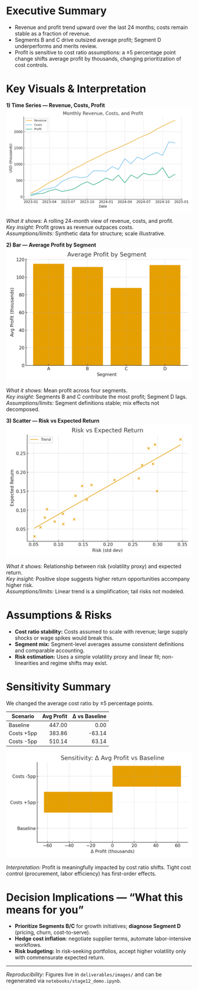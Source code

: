 # Executive Summary
- Revenue and profit trend upward over the last 24 months; costs remain stable as a fraction of revenue.
- Segments B and C drive outsized average profit; Segment D underperforms and merits review.
- Profit is sensitive to cost ratio assumptions: a ±5 percentage point change shifts average profit by thousands, changing prioritization of cost controls.

# Key Visuals & Interpretation
**1) Time Series — Revenue, Costs, Profit**
![Time Series](images/time_series_revenue_costs_profit.png)

*What it shows:* A rolling 24-month view of revenue, costs, and profit.  
*Key insight:* Profit grows as revenue outpaces costs.  
*Assumptions/limits:* Synthetic data for structure; scale illustrative.

**2) Bar — Average Profit by Segment**
![Bar](images/bar_avg_profit_by_segment.png)

*What it shows:* Mean profit across four segments.  
*Key insight:* Segments B and C contribute the most profit; Segment D lags.  
*Assumptions/limits:* Segment definitions stable; mix effects not decomposed.

**3) Scatter — Risk vs Expected Return**
![Scatter](images/scatter_risk_vs_return.png)

*What it shows:* Relationship between risk (volatility proxy) and expected return.  
*Key insight:* Positive slope suggests higher return opportunities accompany higher risk.  
*Assumptions/limits:* Linear trend is a simplification; tail risks not modeled.

# Assumptions & Risks
- **Cost ratio stability:** Costs assumed to scale with revenue; large supply shocks or wage spikes would break this.  
- **Segment mix:** Segment-level averages assume consistent definitions and comparable accounting.  
- **Risk estimation:** Uses a simple volatility proxy and linear fit; non-linearities and regime shifts may exist.

# Sensitivity Summary
We changed the average cost ratio by ±5 percentage points.

| Scenario      | Avg Profit | Δ vs Baseline |
|---------------|-----------:|--------------:|
| Baseline      | 447.00 | 0.00 |
| Costs +5pp    | 383.86 | -63.14 |
| Costs -5pp    | 510.14 | 63.14 |

![Sensitivity Tornado](images/sensitivity_tornado.png)

*Interpretation:* Profit is meaningfully impacted by cost ratio shifts. Tight cost control (procurement, labor efficiency) has first-order effects.

# Decision Implications — “What this means for you”
- **Prioritize Segments B/C** for growth initiatives; **diagnose Segment D** (pricing, churn, cost-to-serve).  
- **Hedge cost inflation**: negotiate supplier terms, automate labor-intensive workflows.  
- **Risk budgeting:** In risk-seeking portfolios, accept higher volatility only with commensurate expected return.

---
*Reproducibility:* Figures live in `deliverables/images/` and can be regenerated via `notebooks/stage12_demo.ipynb`.
